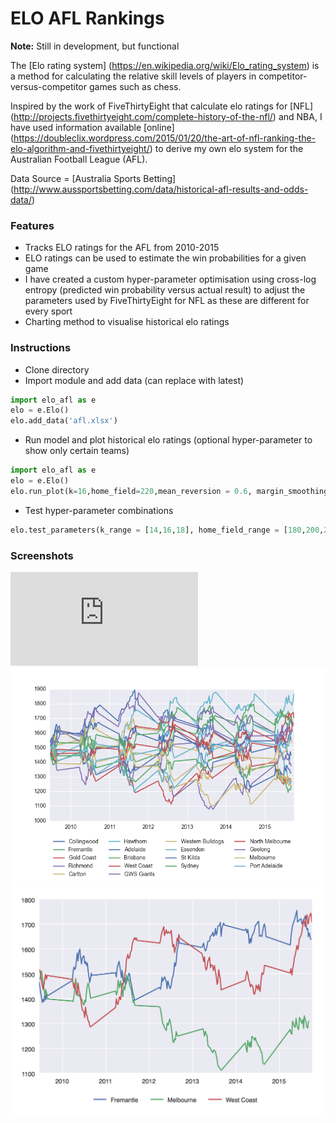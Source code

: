 # ELO AFL Rankings
**Note:** Still in development, but functional

The [Elo rating system] (https://en.wikipedia.org/wiki/Elo_rating_system) is a method for calculating the relative skill levels of players in competitor-versus-competitor games such as chess.

Inspired by the work of FiveThirtyEight that calculate elo ratings for [NFL] (http://projects.fivethirtyeight.com/complete-history-of-the-nfl/) and NBA, I have used information available [online] (https://doubleclix.wordpress.com/2015/01/20/the-art-of-nfl-ranking-the-elo-algorithm-and-fivethirtyeight/) to derive my own elo system for the Australian Football League (AFL).

Data Source = [Australia Sports Betting] (http://www.aussportsbetting.com/data/historical-afl-results-and-odds-data/)

### Features
* Tracks ELO ratings for the AFL from 2010-2015
* ELO ratings can be used to estimate the win probabilities for a given game
* I have created a custom hyper-parameter optimisation using cross-log entropy (predicted win probability versus actual result) to adjust the parameters used by FiveThirtyEight for NFL as these are different for every sport
* Charting method to visualise historical elo ratings

### Instructions
* Clone directory
* Import module and add data (can replace with latest)
```python
import elo_afl as e
elo = e.Elo()
elo.add_data('afl.xlsx')
```
* Run model and plot historical elo ratings (optional hyper-parameter to show only certain teams)
```python
import elo_afl as e
elo = e.Elo()
elo.run_plot(k=16,home_field=220,mean_reversion = 0.6, margin_smoothing = 20,teams=['Fremantle',Hawthorn','West Coast'])
```
* Test hyper-parameter combinations
```python
elo.test_parameters(k_range = [14,16,18], home_field_range = [180,200,220],mean_reversion_range=[0,56, 0.58],margin_smoothing = [19,20,21,22])
```
### Screenshots
![alt text](https://github.com/ecatkins/elo_afl/blob/master/elo_chart.html)
![alt text](https://github.com/ecatkins/elo_afl/blob/master/figure_1.png "Logo Title Text 1")
![alt text](https://github.com/ecatkins/elo_afl/blob/master/figure_2.png "Logo Title Text 1")
